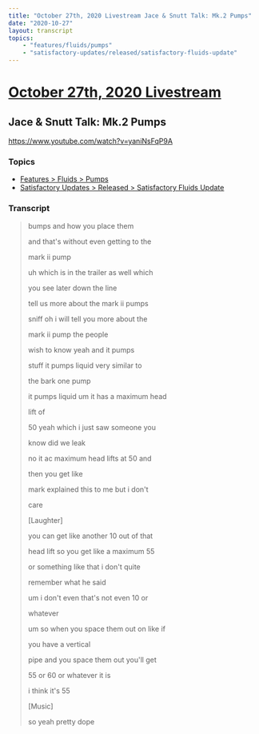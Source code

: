 ```yaml
---
title: "October 27th, 2020 Livestream Jace & Snutt Talk: Mk.2 Pumps"
date: "2020-10-27"
layout: transcript
topics:
    - "features/fluids/pumps"
    - "satisfactory-updates/released/satisfactory-fluids-update"
---
```

# [October 27th, 2020 Livestream](../2020-10-27.md)
## Jace & Snutt Talk: Mk.2 Pumps
https://www.youtube.com/watch?v=yaniNsFqP9A

### Topics
* [Features > Fluids > Pumps](../topics/features/fluids/pumps.md)
* [Satisfactory Updates > Released > Satisfactory Fluids Update](../topics/satisfactory-updates/released/satisfactory-fluids-update.md)

### Transcript

> bumps and how you place them
> 
> and that's without even getting to the
> 
> mark ii pump
> 
> uh which is in the trailer as well which
> 
> you see later down the line
> 
> tell us more about the mark ii pumps
> 
> sniff oh i will tell you more about the
> 
> mark ii pump the people
> 
> wish to know yeah and it pumps
> 
> stuff it pumps liquid very similar to
> 
> the bark one pump
> 
> it pumps liquid um it has a maximum head
> 
> lift of
> 
> 50 yeah which i just saw someone you
> 
> know did we leak
> 
> no it ac maximum head lifts at 50 and
> 
> then you get like
> 
> mark explained this to me but i don't
> 
> care
> 
> [Laughter]
> 
> you can get like another 10 out of that
> 
> head lift so you get like a maximum 55
> 
> or something like that i don't quite
> 
> remember what he said
> 
> um i don't even that's not even 10 or
> 
> whatever
> 
> um so when you space them out on like if
> 
> you have a vertical
> 
> pipe and you space them out you'll get
> 
> 55 or 60 or whatever it is
> 
> i think it's 55
> 
> [Music]
> 
> so yeah pretty dope
> 
